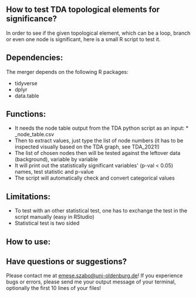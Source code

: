 
## How to test TDA topological elements for significance?

In order to see if the given topological element, which can be a loop, branch or even one node is significant, here is a small R script to test it.  
## Dependencies:
The merger depends on the following R packages:  
* tidyverse
* dplyr
* data.table

## Functions:
* It needs the node table output from the TDA python script as an input: * \_node_table.csv
* Then to extract values, just type the list of node numbers (it has to be inspected visually based on the TDA graph, see TDA_2021!)
* The list of chosen nodes then will be tested against the leftover data (background), variable by variable
* It will print out the statistically significant variables' (p-val < 0.05) names, test statistic and p-value
* The script will automatically check and convert categorical values 


## Limitations:
 * To test with an other statistical test, one has to exchange the test in the script manually (easy in RStudio)
 * Statistical test is two sided
 
 ## How to use:

## Have questions or suggestions?
Please contact me at emese.szabo@uni-oldenburg.de!
If you experience bugs or errors, please send me your output message of your terminal, optionally the first 10 lines of your files!

